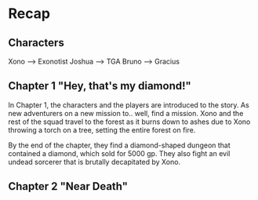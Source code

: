 # Recap

## Characters
Xono --> Exonotist
Joshua --> TGA
Bruno --> Gracius

## Chapter 1 "Hey, that's my diamond!"
In Chapter 1, the characters and the players are introduced to the story. As new adventurers on a new mission to.. well, find a mission. Xono and the rest of the squad travel to the forest as it burns down to ashes due to Xono throwing a torch on a tree, setting the entire forest on fire. 

By the end of the chapter, they find a diamond-shaped dungeon that contained a diamond, which sold for 5000 gp. They also fight an evil undead sorcerer that is brutally decapitated by Xono.

## Chapter 2 "Near Death"